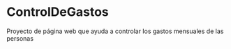 # ControlDeGastos
Proyecto de página web que ayuda a controlar los gastos mensuales de las personas
